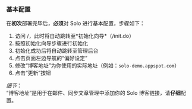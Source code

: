 ### 基本配置 ###
在**初次**部署完毕后，**必须**对 Solo 进行基本配置，步骤如下：
  1. 访问 /，此时将自动跳转至\*初始化向导\*（/init.do）
  1. 按照初始化向导步骤进行初始化
  1. 初始化成功后将自动跳转至管理后台
  1. 点击页面左边导航的“偏好设定”
  1. 修改“博客地址”为你使用的实际地址（例如：`solo-demo.appspot.com`）
  1. 点击“更新”按钮
<p>
<i>细节</i>：<br />
“博客地址”是用于在邮件、同步文章管理中添加你的 Solo 博客链接，请<b>仔细</b>配置。<br>
</p>